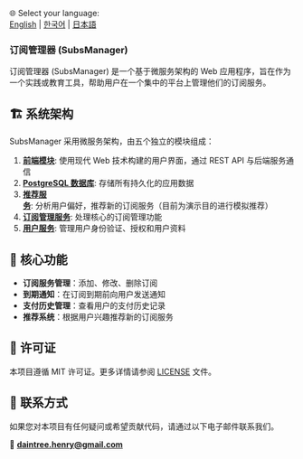 🌐 Select your language:  
[English](README.en.md) | [한국어](README.ko.md) | [日本語](README.jp.md)

### **订阅管理器 (SubsManager)**

订阅管理器 (SubsManager) 是一个基于微服务架构的 Web 应用程序，旨在作为一个实践或教育工具，帮助用户在一个集中的平台上管理他们的订阅服务。

## 🏗️ **系统架构**

SubsManager 采用微服务架构，由五个独立的模块组成：

1. [**前端模块**](./frontend/README.md): 使用现代 Web 技术构建的用户界面，通过 REST API 与后端服务通信  
2. [**PostgreSQL 数据库**](./postgresql/README.md): 存储所有持久化的应用数据  
3. [**推荐服务**](./recommend-service/README.md): 分析用户偏好，推荐新的订阅服务（目前为演示目的进行模拟推荐）  
4. [**订阅管理服务**](./subscription-service/README.md): 处理核心的订阅管理功能  
5. [**用户服务**](./user-service/README.md): 管理用户身份验证、授权和用户资料  
    
## 📌 **核心功能**

- **订阅服务管理**：添加、修改、删除订阅  
- **到期通知**：在订阅到期前向用户发送通知  
- **支付历史管理**：查看用户的支付历史记录  
- **推荐系统**：根据用户兴趣推荐新的订阅服务  

## 📄 **许可证**
本项目遵循 MIT 许可证。更多详情请参阅 [LICENSE](LICENSE.md) 文件。

## 📧 **联系方式**
如果您对本项目有任何疑问或希望贡献代码，请通过以下电子邮件联系我们。

📩 **daintree.henry@gmail.com**